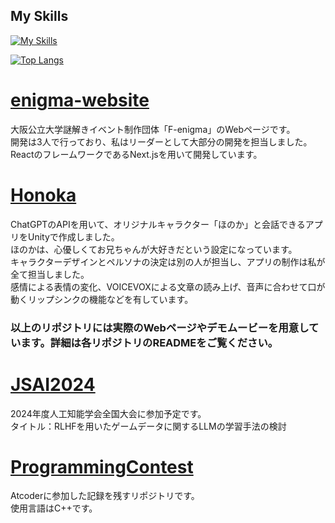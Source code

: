 ## My Skills
[![My Skills](https://skillicons.dev/icons?i=js,ts,html,css,bootstrap,tailwind,react,nextjs,nodejs,vercel,c,cs,cpp,unity,discord,docker,github,gmail,linux,py,pytorch,vscode)](https://skillicons.dev)

[![Top Langs](https://github-readme-stats.vercel.app/api/top-langs?method=repos/?username=Mura-Tomo)](https://github.com/anuraghazra/github-readme-stats)

<h1><a href="https://github.com/Mura-Tomo/enigma-website">enigma-website</a></h1>
大阪公立大学謎解きイベント制作団体「F-enigma」のWebページです。<br>
開発は3人で行っており、私はリーダーとして大部分の開発を担当しました。<br>
ReactのフレームワークであるNext.jsを用いて開発しています。

<h1><a href="https://github.com/Mura-Tomo/Honoka">Honoka</a></h1>
ChatGPTのAPIを用いて、オリジナルキャラクター「ほのか」と会話できるアプリをUnityで作成しました。<br>  
ほのかは、心優しくてお兄ちゃんが大好きだという設定になっています。<br>
キャラクターデザインとペルソナの決定は別の人が担当し、アプリの制作は私が全て担当しました。<br>  
感情による表情の変化、VOICEVOXによる文章の読み上げ、音声に合わせて口が動くリップシンクの機能などを有しています。 

### **以上のリポジトリには実際のWebページやデモムービーを用意しています。詳細は各リポジトリのREADMEをご覧ください。**

<h1><a href="https://github.com/Mura-Tomo/JSAI2024">JSAI2024</a></h1>
2024年度人工知能学会全国大会に参加予定です。<br>
タイトル：RLHFを用いたゲームデータに関するLLMの学習手法の検討

<h1><a href="https://github.com/Mura-Tomo/ProgrammingContest">ProgrammingContest</a></h1>
Atcoderに参加した記録を残すリポジトリです。<br>
使用言語はC++です。
